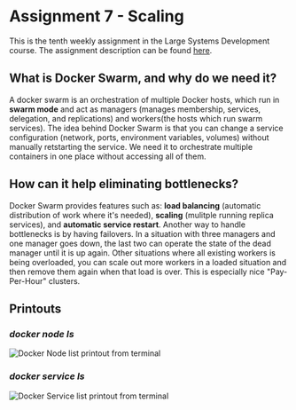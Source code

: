 # Assignment 7 - Scaling

This is the tenth weekly assignment in the Large Systems Development course. The assignment description can be found [here](https://cphbusiness.mrooms.net/mod/assign/view.php?id=52923).

## What is Docker Swarm, and why do we need it?

A docker swarm is an orchestration of multiple Docker hosts, which run in **swarm mode** and act as managers (manages membership, services, delegation, and replications) and workers(the hosts which run swarm services). The idea behind Docker Swarm is that you can change a service configuration (network, ports, environment variables, volumes) without manually retstarting the service. We need it to orchestrate multiple containers in one place without accessing all of them.

## How can it help eliminating bottlenecks?

Docker Swarm provides features such as: **load balancing** (automatic distribution of work where it's needed), **scaling** (mulitple running replica services), and **automatic service restart**. Another way to handle bottlenecks is by having failovers. In a situation with three managers and one manager goes down, the last two can operate the state of the dead manager until it is up again. Other situations where all existing workers is being overloaded, you can scale out more workers in a loaded situation and then remove them again when that load is over. This is especially nice "Pay-Per-Hour" clusters. 

## Printouts 

### *docker node ls*

![Docker Node list printout from terminal](https://github.com/KIMB0/LSD_frontend/blob/master/Documents/Docker_Node_ls.png)

### *docker service ls*
![Docker Service list printout from terminal](https://github.com/KIMB0/LSD_frontend/blob/master/Documents/Docker_Service_ls.png)
